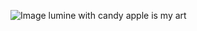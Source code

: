 ![Image](https://github.com/user-attachments/assets/4176c592-1c81-4921-a4c4-b946e36e0981)
lumine with candy apple is my art
